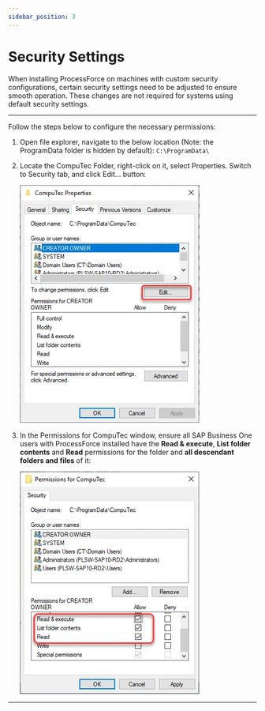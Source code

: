 ```yaml
---
sidebar_position: 3
---
```


# Security Settings

When installing ProcessForce on machines with custom security configurations, certain security settings need to be adjusted to ensure smooth operation. These changes are not required for systems using default security settings.

---

Follow the steps below to configure the necessary permissions:

1. Open file explorer, navigate to the below location (Note: the ProgramData folder is hidden by default): `C:\ProgramData\`

2. Locate the CompuTec Folder, right-click on it, select Properties. Switch to Security tab, and click Edit... button:

    ![Edit security properties](./media/security-settings/edit-security-properties.webp)

3. In the Permissions for CompuTec window, ensure all SAP Business One users with  ProcessForce installed have the **Read & execute**, **List folder contents** and **Read** permissions for the folder and **all descendant folders and files** of it:

   ![Edit security properties set](./media/security-settings/edit-security-properties-set.webp)

---
